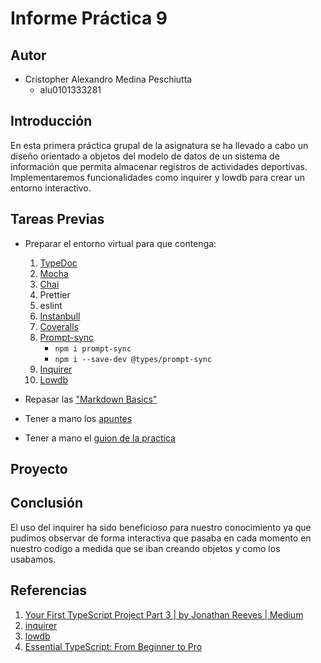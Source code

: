 # Informe Práctica 9


## Autor
  - Cristopher Alexandro Medina Peschiutta
    - alu0101333281

## Introducción

En esta primera práctica grupal de la asignatura se ha llevado a cabo un diseño orientado a objetos del modelo de datos de un sistema de información que permita almacenar registros de actividades deportivas. Implementaremos funcionalidades como inquirer y lowdb para crear un entorno interactivo.

## Tareas Previas

- Preparar el entorno virtual para que contenga:

  1. [TypeDoc](https://typedoc.org)
  2. [Mocha](https://mochajs.org)
  3. [Chai](https://www.chaijs.com)
  4. Prettier
  5. eslint
  6. [Instanbull](https://istanbul.js.org/)
  7. [Coveralls](https://coveralls.io/)
  8. [Prompt-sync](https://www.npmjs.com/package/prompt-sync)
     - `npm i prompt-sync`
     - `npm i --save-dev @types/prompt-sync`
  9. [Inquirer](https://www.npmjs.com/package/inquirer)
  10. [Lowdb](https://npm.io/package/lowdb)
- Repasar las ["Markdown Basics"](https://docs.github.com/en/get-started/writing-on-github/getting-started-with-writing-and-formatting-on-github/basic-writing-and-formatting-syntax#links)
- Tener a mano los [apuntes](https://ull-esit-inf-dsi-2223.github.io/typescript-theory/)
- Tener a mano el [guion de la practica](https://ull-esit-inf-dsi-2223.github.io/prct07-destravate-dataModel/)

## Proyecto

## Conclusión

El uso del inquirer ha sido beneficioso para nuestro conocimiento ya que pudimos observar de forma interactiva que pasaba en cada momento en nuestro codigo a medida que se iban creando objetos y como los usabamos. 

## Referencias

1. [Your First TypeScript Project Part 3 | by Jonathan Reeves | Medium](https://programmingwithjon.medium.com/your-first-typescript-project-part-3-8c84a6145d7e)
2. [inquirer](https://www.npmjs.com/package/inquirer)
3. [lowdb](https://www.npmjs.com/package/lowdb)
4. [Essential TypeScript: From Beginner to Pro](https://link.springer.com/book/10.1007/978-1-4842-4979-6)